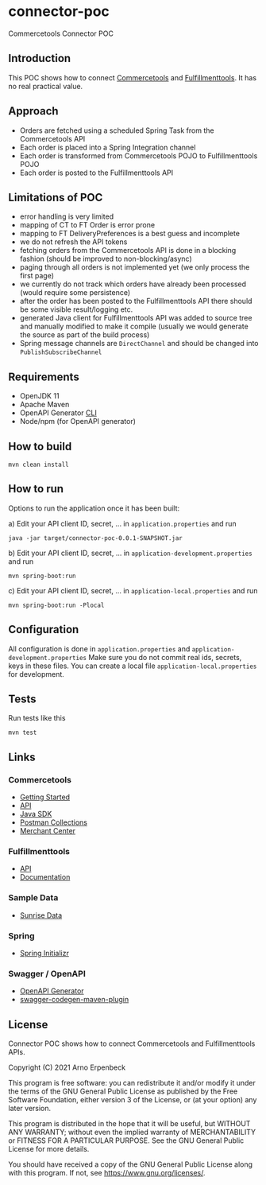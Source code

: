 # connector-poc
Commercetools Connector POC

## Introduction
This POC shows how to connect [Commercetools](https://docs.commercetools.com/api/) and [Fulfillmenttools](https://fulfillmenttools.github.io/fulfillmenttools-api-reference/).
It has no real practical value.

## Approach
- Orders are fetched using a scheduled Spring Task from the Commercetools API
- Each order is placed into a Spring Integration channel
- Each order is transformed from Commercetools POJO to Fulfillmenttools POJO
- Each order is posted to the Fulfillmenttools API

## Limitations of POC
- error handling is very limited
- mapping of CT to FT Order is error prone
- mapping to FT DeliveryPreferences is a best guess and incomplete
- we do not refresh the API tokens
- fetching orders from the Commercetools API is done in a blocking fashion (should be improved to non-blocking/async)
- paging through all orders is not implemented yet (we only process the first page)
- we currently do not track which orders have already been processed (would require some persistence)
- after the order has been posted to the Fulfillmenttools API there should be some visible result/logging etc.
- generated Java client for Fulfillmenttools API was added to source tree and manually modified to make it compile
  (usually we would generate the source as part of the build process)
- Spring message channels are `DirectChannel` and should be changed into `PublishSubscribeChannel`

## Requirements
- OpenJDK 11
- Apache Maven
- OpenAPI Generator [CLI](https://openapi-generator.tech/docs/installation/)
- Node/npm (for OpenAPI generator)

## How to build
```
mvn clean install
```

## How to run
Options to run the application once it has been built:


a) Edit your API client ID, secret, ... in `application.properties` and run
```
java -jar target/connector-poc-0.0.1-SNAPSHOT.jar
```

b) Edit your API client ID, secret, ... in `application-development.properties` and run
```
mvn spring-boot:run
```

c) Edit your API client ID, secret, ... in `application-local.properties` and run
```
mvn spring-boot:run -Plocal
```

## Configuration
All configuration is done in `application.properties` and `application-development.properties`
Make sure you do not commit real ids, secrets, keys in these files.
You can create a local file `application-local.properties` for development.

## Tests
Run tests like this
```
mvn test
```

## Links

### Commercetools
- [Getting Started](https://docs.commercetools.com/tutorials/getting-started)
- [API](https://docs.commercetools.com/api/)
- [Java SDK](https://docs.commercetools.com/sdk/jvm-sdk)
- [Postman Collections](https://github.com/commercetools/commercetools-postman-collection)  
- [Merchant Center](https://mc.europe-west1.gcp.commercetools.com/connector-poc/dashboard)
  
### Fulfillmenttools
- [API](https://fulfillmenttools.github.io/api-reference-ui/)  
- [Documentation](https://fulfillmenttools.github.io/fulfillmenttools-api-reference/)
  
### Sample Data
- [Sunrise Data](https://github.com/commercetools/commercetools-sunrise-data)

### Spring
- [Spring Initializr](https://start.spring.io/)

### Swagger / OpenAPI
- [OpenAPI Generator](https://openapi-generator.tech/docs/generators/java)
- [swagger-codegen-maven-plugin](https://github.com/swagger-api/swagger-codegen/blob/master/modules/swagger-codegen-maven-plugin/README.md)

## License
Connector POC shows how to connect Commercetools and Fulfillmenttools APIs.

Copyright (C) 2021 Arno Erpenbeck

This program is free software: you can redistribute it and/or modify
it under the terms of the GNU General Public License as published by
the Free Software Foundation, either version 3 of the License, or
(at your option) any later version.

This program is distributed in the hope that it will be useful,
but WITHOUT ANY WARRANTY; without even the implied warranty of
MERCHANTABILITY or FITNESS FOR A PARTICULAR PURPOSE.  See the
GNU General Public License for more details.

You should have received a copy of the GNU General Public License
along with this program.  If not, see <https://www.gnu.org/licenses/>.